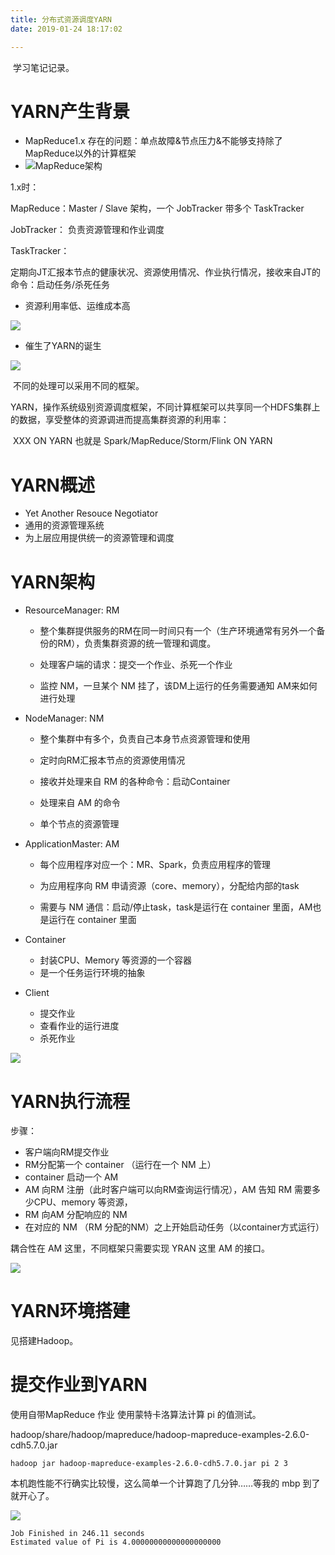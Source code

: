 ```yaml
---
title: 分布式资源调度YARN
date: 2019-01-24 18:17:02

---
```


​	学习笔记记录。

<!--more-->

# YARN产生背景

* MapReduce1.x 存在的问题：单点故障&节点压力&不能够支持除了MapReduce以外的计算框架
* ![MapReduce架构](http://ww1.sinaimg.cn/large/9d82e933gy1fzhui9zkzzj20ij0bpadi.jpg)



1.x时：

MapReduce：Master / Slave 架构，一个 JobTracker 带多个 TaskTracker



JobTracker： 负责资源管理和作业调度

TaskTracker：

定期向JT汇报本节点的健康状况、资源使用情况、作业执行情况，接收来自JT的命令：启动任务/杀死任务

* 资源利用率低、运维成本高

![](http://ww1.sinaimg.cn/large/9d82e933gy1fzisv7cg5jj20kz08ewia.jpg)

* 催生了YARN的诞生

![](http://ww1.sinaimg.cn/large/9d82e933gy1fzisuj3vgrj20jb07yae2.jpg)

​	不同的处理可以采用不同的框架。

​	YARN，操作系统级别资源调度框架，不同计算框架可以共享同一个HDFS集群上的数据，享受整体的资源调进而提高集群资源的利用率：

​	XXX ON YARN 也就是 Spark/MapReduce/Storm/Flink ON  YARN

# YARN概述

* Yet Another Resouce Negotiator
* 通用的资源管理系统
* 为上层应用提供统一的资源管理和调度

# YARN架构

* ResourceManager:	RM

  * 整个集群提供服务的RM在同一时间只有一个（生产环境通常有另外一个备份的RM），负责集群资源的统一管理和调度。

  * 处理客户端的请求：提交一个作业、杀死一个作业

  * 监控 NM，一旦某个  NM 挂了，该DM上运行的任务需要通知 AM来如何进行处理

  

* NodeManager:     NM

  * 整个集群中有多个，负责自己本身节点资源管理和使用

  * 定时向RM汇报本节点的资源使用情况

  * 接收并处理来自  RM 的各种命令：启动Container

  * 处理来自 AM 的命令

  * 单个节点的资源管理

  

* ApplicationMaster:     AM

  * 每个应用程序对应一个：MR、Spark，负责应用程序的管理

  * 为应用程序向  RM  申请资源（core、memory），分配给内部的task

  * 需要与 NM  通信：启动/停止task，task是运行在  container  里面，AM也是运行在 container 里面

* Container

  * 封装CPU、Memory 等资源的一个容器
  * 是一个任务运行环境的抽象

* Client

  * 提交作业
  * 查看作业的运行进度
  * 杀死作业 

  

![](https://ws1.sinaimg.cn/large/9d82e933gy1fzit0nkfa1j20ig0dv77e.jpg)







# YARN执行流程

步骤：

* 客户端向RM提交作业
* RM分配第一个 container （运行在一个 NM 上）
* container 启动一个 AM
* AM 向RM 注册（此时客户端可以向RM查询运行情况），AM 告知 RM 需要多少CPU、memory 等资源，
* RM 向AM 分配响应的 NM
* 在对应的 NM （RM 分配的NM）之上开始启动任务（以container方式运行）



耦合性在 AM 这里，不同框架只需要实现 YRAN 这里  AM 的接口。

![](https://ws1.sinaimg.cn/large/9d82e933gy1fzitk6pcyfj20gb0ab40w.jpg)



# YARN环境搭建

见搭建Hadoop。

# 提交作业到YARN

使用自带MapReduce 作业  使用蒙特卡洛算法计算 pi 的值测试。

hadoop/share/hadoop/mapreduce/hadoop-mapreduce-examples-2.6.0-cdh5.7.0.jar

```shell
hadoop jar hadoop-mapreduce-examples-2.6.0-cdh5.7.0.jar pi 2 3
```

本机跑性能不行确实比较慢，这么简单一个计算跑了几分钟……等我的 mbp  到了就开心了。

![](https://ws1.sinaimg.cn/large/9d82e933gy1fziumk8r6zj20x204nglx.jpg)

```
Job Finished in 246.11 seconds
Estimated value of Pi is 4.00000000000000000000
```

